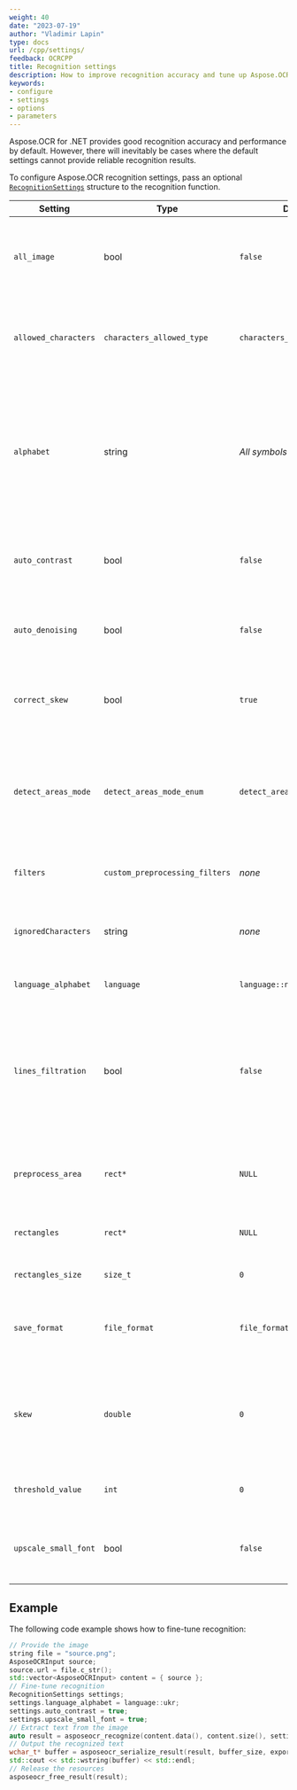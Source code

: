 ```yaml
---
weight: 40
date: "2023-07-19"
author: "Vladimir Lapin"
type: docs
url: /cpp/settings/
feedback: OCRCPP
title: Recognition settings
description: How to improve recognition accuracy and tune up Aspose.OCR engine.
keywords:
- configure
- settings
- options
- parameters
---
```


Aspose.OCR for .NET provides good recognition accuracy and performance by default. However, there will inevitably be cases where the default settings cannot provide reliable recognition results.

To configure Aspose.OCR recognition settings, pass an optional [`RecognitionSettings`](https://reference.aspose.com/ocr/cpp/struct/recognition_settings/) structure to the recognition function.

Setting | Type | Default value | Description
------- | ---- | ------------- | -----------
`all_image` | bool | `false` | Force recognition of the entire image. Not used for [receipt recognition](/ocr/cpp/recognition/receipt/).
`allowed_characters` | `characters_allowed_type` | `characters_allowed_type::ALL` | The [predefined whitelist](/ocr/cpp/characters-whitelist/) of characters Aspose.OCR engine will look for.
`alphabet` | string | _All symbols_ | A [custom list of characters](/ocr/cpp/characters-whitelist/) to be recognized, provided as a case-sensitive string. Characters that do not match the provided list are ignored.
`auto_contrast` | bool | `false` | Automatically [increase the contrast](/ocr/cpp/contrast/) of images before proceeding to recognition.
`auto_denoising` | bool | `false` | Automatically [remove noise](/ocr/cpp/denoise/) from images before proceeding to recognition.
`correct_skew` | bool | `true` | Automatically [correct image tilt (deskew)](/ocr/cpp/deskew/) before proceeding to recognition.
`detect_areas_mode` | `detect_areas_mode_enum` | `detect_areas_mode_enum::DOCUMENT` | Manually override the default [document areas detection function](/ocr/cpp/areas-detection/#area-detection-modes). Not used for [receipt recognition](/ocr/cpp/recognition/receipt/).
`filters` | `custom_preprocessing_filters` | _none_ | [Preprocessing filters](/ocr/cpp/image-preprocessing/) to be applied to the image.
`ignoredCharacters` | string | _none_ | A [blacklist](/ocr/cpp/characters-blacklist/) of characters that are ignored during recognition.
`language_alphabet` | `language` | `language::none` | Specify a [language](/ocr/cpp/languages/) for recognition.
`lines_filtration` | bool | `false` | Set to `true` to recognize text in tables.<br />Set to `false` to improve performance by ignoring table structures and treating tables as plain text.
`preprocess_area` | `rect*` | `NULL` | Specify the image region to be affected by [preprocessing filters](/ocr/cpp/image-preprocessing/). 
`rectangles` | `rect*` | `NULL` | [Areas of the image](/ocr/cpp/image-regions-extract/) from which to extract text.
`rectangles_size` | `size_t` | `0` | The number of [recognition areas](/ocr/cpp/image-regions/).
`save_format` | `file_format` | `file_format::txt` | The file format in which the recognition result is [saved](/ocr/cpp/save-file/).
`skew` | `double` | `0` | Manually [rotate](/ocr/cpp/deskew/#manual-skew-correction) the image by the specified degree. Does not work if recognition areas are specified.
`threshold_value` | `int` | `0` | [Override](/ocr/cpp/binarization/#using-binarization-threshold) the automatic binarization settings.
`upscale_small_font` | bool | `false` | Improve small font recognition and detection of dense lines.

## Example

The following code example shows how to fine-tune recognition:

```cpp
// Provide the image
string file = "source.png";
AsposeOCRInput source;
source.url = file.c_str();
std::vector<AsposeOCRInput> content = { source };
// Fine-tune recognition
RecognitionSettings settings;
settings.language_alphabet = language::ukr;
settings.auto_contrast = true;
settings.upscale_small_font = true;
// Extract text from the image
auto result = asposeocr_recognize(content.data(), content.size(), settings);
// Output the recognized text
wchar_t* buffer = asposeocr_serialize_result(result, buffer_size, export_format::text);
std::cout << std::wstring(buffer) << std::endl;
// Release the resources
asposeocr_free_result(result);
```
